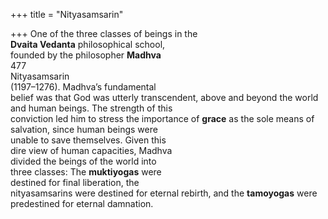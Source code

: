 +++
title = "Nityasamsarin"

+++
One of the three classes of beings in the  
**Dvaita Vedanta** philosophical school,  
founded by the philosopher **Madhva**  
477  
Nityasamsarin  
(1197–1276). Madhva’s fundamental  
belief was that God was utterly transcendent, above and beyond the world  
and human beings. The strength of this  
conviction led him to stress the importance of **grace** as the sole means of salvation, since human beings were  
unable to save themselves. Given this  
dire view of human capacities, Madhva  
divided the beings of the world into  
three classes: The **muktiyogas** were  
destined for final liberation, the  
nityasamsarins were destined for eternal rebirth, and the **tamoyogas** were  
predestined for eternal damnation.